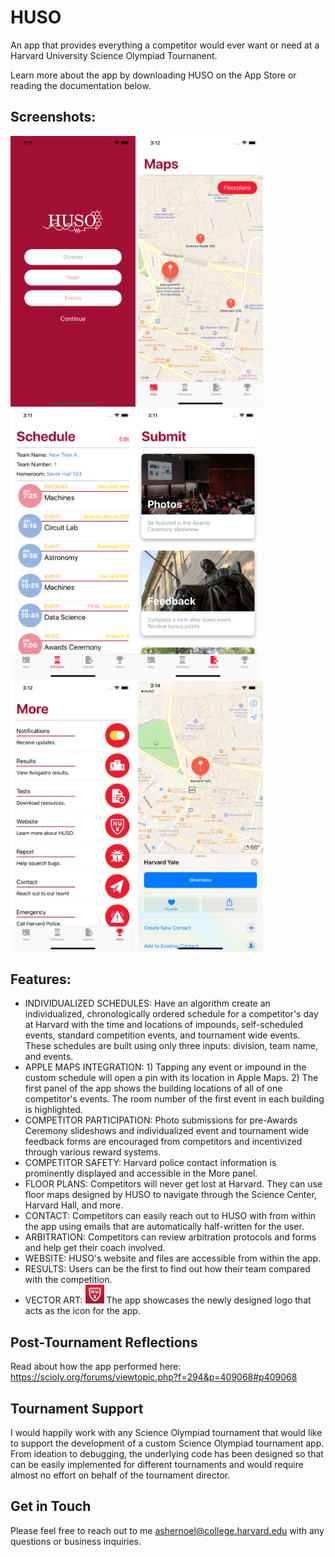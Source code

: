 # HUSO

An app that provides everything a competitor would ever want or need at a Harvard University Science Olympiad Tournanent. 

Learn more about the app by downloading HUSO on the App Store or reading the documentation below. 

## Screenshots: 

<img src="/Images/login.png" alt="Default Login Screen" width="200"/> <img src="/Images/maps.png" alt="Individualized Map" width="200"/> <img src="/Images/schedule.png" alt="Individualzed Schedule" width="200"/><img src="/Images/submit.png" alt="Submission Options" width="200"/> <img src="/Images/more.png" alt="More Options" width="200"/> <img src="/Images/applemaps.png" alt="Clicking on Events Opens Maps" width="200"/> 

## Features: 

* INDIVIDUALIZED SCHEDULES: Have an algorithm create an individualized, chronologically ordered schedule for a competitor's day at Harvard with the time and locations of impounds, self-scheduled events, standard competition events, and tournament wide events. These schedules are built using only three inputs: division, team name, and events. 
* APPLE MAPS INTEGRATION: 1) Tapping any event or impound in the custom schedule will open a pin with its location in Apple Maps. 2) The first panel of the app shows the building locations of all of one competitor's events. The room number of the first event in each building is highlighted.
* COMPETITOR PARTICIPATION: Photo submissions for pre-Awards Ceremony slideshows and individualized event and tournament wide feedback forms are encouraged from competitors and incentivized through various reward systems. 
* COMPETITOR SAFETY: Harvard police contact information is prominently displayed and accessible in the More panel. 
* FLOOR PLANS: Competitors will never get lost at Harvard. They can use floor maps designed by HUSO to navigate through the Science Center, Harvard Hall, and more. 
* CONTACT: Competitors can easily reach out to HUSO with from within the app using emails that are automatically half-written for the user. 
* ARBITRATION: Competitors can review arbitration protocols and forms and help get their coach involved.  
* WEBSITE: HUSO's website and files are accessible from within the app. 
* RESULTS: Users can be the first to find out how their team compared with the competition. 
* VECTOR ART: <img src="/Images/logo.jpg" alt="HUSO Logo" width="30"/> The app showcases the newly designed logo that acts as the icon for the app.

## Post-Tournament Reflections

Read about how the app performed here: https://scioly.org/forums/viewtopic.php?f=294&p=409068#p409068


## Tournament Support

I would happily work with any Science Olympiad tournament that would like to support the development of a custom Science Olympiad tournament app. From ideation to debugging, the underlying code has been designed so that can be easily implemented for different tournaments and would require almost no effort on behalf of the tournament director. 

## Get in Touch

Please feel free to reach out to me [ashernoel@college.harvard.edu](mailto:ashernoel@college.harvard.edu) with any questions or business inquiries. 





